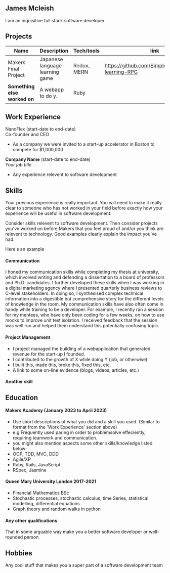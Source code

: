 ## James Mcleish

I am an inquisitive full stack software developer  

## Projects

| Name                         | Description                    | Tech/tools        |   link  |
| ---------------------------- | -------------------------------| ----------------- |---------|
| Makers Final Project  | Japanese language learning game| Redux, MERN       |https://github.com/SimpleLuke/japanese-learning-RPG|
| **Something else worked on** | A webapp to do y.              | Ruby              |         |

## Work Experience

NanoFlex (start-date to end-date)  
Co-founder and CEO

- As a company we were invited to a start-up accelerator in Boston to compete for $1,000,000

**Company Name** (start-date to end-date)  
_Your job title_

- Any experience relevent to software development

## Skills

Your previous experience is really important. You will need to make it really clear to someone who has not worked in your field before exactly how your experience will be useful in software development.

Consider skills relevent to software development. Then consider projects you've worked on before Makers that you feel proud of and/or you think are relevent to technology. Good examples clearly explain the impact you've had. 


Here's an example

#### Communication
I honed my communication skills while completing my thesis at university, which involved writing and defending a dissertation to a board of professors and Ph.D. candidates. I further developed these skills when I was working in a digital marketing agency where I presented quarterly business reviews to C-level stakeholders. In doing so, I synthesised complex technical information into a digestible but comprehensive story for the different levels of knowledge in the room. My communication skills have also often come in handy while training to be a developer. For example, I recently ran a session for my mentees, who have only been coding for a few weeks, on how to use mocks to improve unit test isolation. I received feedback that the session was well run and helped them understand this potentially confusing topic.

#### Project Management

- I project managed the building of a webapplication that generated revenue for the start-up I founded.
- I contributed to the growth of X while doing Y (job, or otherwise)
- I built this, made this, broke this, fixed this, etc.
- A link to some on-line evidence (blogs, videos, articles, etc.)

#### Another skill


## Education

#### Makers Academy (January 2023 to April 2023)
- Use short descriptions of what you did and a skill you used. (Similar to format from the 'Work Experience' section above)
- e.g Frequently used paring in order to problemsolve effeciently, requiring teamwork and communication.
- you might also mention aspects some other skills/knowledge listed below: 
- OOP, TDD, MVC, DDD
- Agile/XP
- Ruby, Rails, JavaScript
- RSpec, Jasmine

#### Queen Mary University London 2017-2021

- Financial Mathematics BSc
- Stochastic processes, stochastic calculus, time Series, statistical modelling, differential equations
- Graph theory and random walks in python

#### Any other qualifications

That in some arguable way make you a better software developer or well-rounded person

## Hobbies

Any cool stuff that makes you a super part of a software development team
